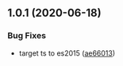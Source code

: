 ## 1.0.1 (2020-06-18)


### Bug Fixes

* target ts to es2015 ([ae66013](https://github.com/liuycy/vue-click-outside-hook/commit/ae66013025c2cc7e33d79248cb1973c91b4386e5))



